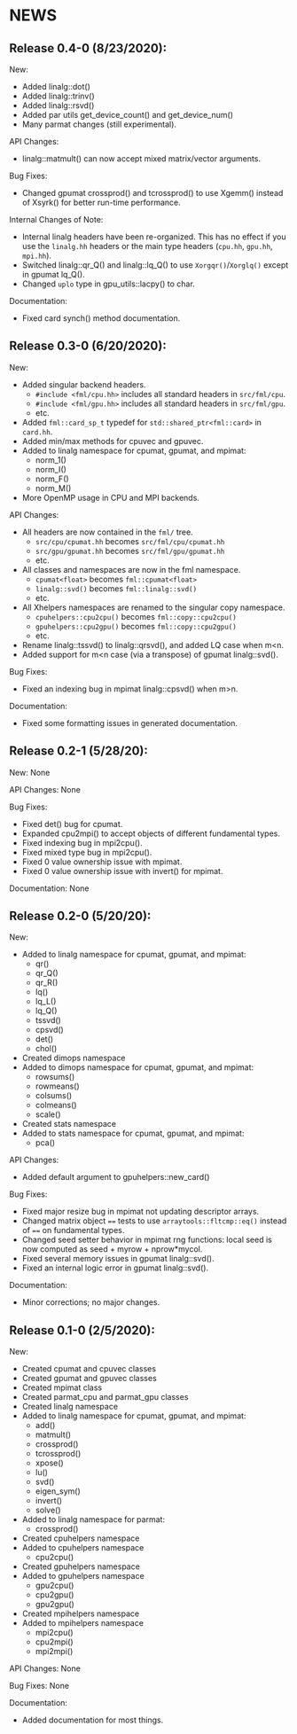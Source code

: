 # NEWS

## Release 0.4-0 (8/23/2020):

New:
  * Added linalg::dot()
  * Added linalg::trinv()
  * Added linalg::rsvd()
  * Added par utils get_device_count() and get_device_num()
  * Many parmat changes (still experimental).

API Changes:
  * linalg::matmult() can now accept mixed matrix/vector arguments.

Bug Fixes:
  * Changed gpumat crossprod() and tcrossprod() to use Xgemm() instead of
    Xsyrk() for better run-time performance.

Internal Changes of Note:
  * Internal linalg headers have been re-organized. This has no effect if
  you use the `linalg.hh` headers or the main type headers (`cpu.hh`, `gpu.hh`, `mpi.hh`).
  * Switched linalg::qr_Q() and linalg::lq_Q() to use `Xorgqr()`/`Xorglq()` except in gpumat lq_Q().
  * Changed `uplo` type in gpu_utils::lacpy() to char.

Documentation:
  * Fixed card synch() method documentation.




## Release 0.3-0 (6/20/2020):

New:
  * Added singular backend headers.
      - `#include <fml/cpu.hh>` includes all standard headers in `src/fml/cpu`.
      - `#include <fml/gpu.hh>` includes all standard headers in `src/fml/gpu`.
      - etc.
  * Added `fml::card_sp_t` typedef for `std::shared_ptr<fml::card>` in `card.hh`.
  * Added min/max methods for cpuvec and gpuvec.
  * Added to linalg namespace for cpumat, gpumat, and mpimat:
      - norm_1()
      - norm_I()
      - norm_F()
      - norm_M()
  * More OpenMP usage in CPU and MPI backends.

API Changes:
  * All headers are now contained in the `fml/` tree.
      - `src/cpu/cpumat.hh` becomes `src/fml/cpu/cpumat.hh`
      - `src/gpu/gpumat.hh` becomes `src/fml/gpu/gpumat.hh`
      - etc.
  * All classes and namespaces are now in the fml namespace.
      - `cpumat<float>` becomes `fml::cpumat<float>`
      - `linalg::svd()` becomes `fml::linalg::svd()`
      - etc.
  * All Xhelpers namespaces are renamed to the singular copy namespace.
      - `cpuhelpers::cpu2cpu()` becomes `fml::copy::cpu2cpu()`
      - `gpuhelpers::cpu2gpu()` becomes `fml::copy::cpu2gpu()`
      - etc.
  * Rename linalg::tssvd() to linalg::qrsvd(), and added LQ case when m<n.
  * Added support for m<n case (via a transpose) of gpumat linalg::svd().

Bug Fixes:
  * Fixed an indexing bug in mpimat linalg::cpsvd() when m>n.

Documentation:
  * Fixed some formatting issues in generated documentation.





## Release 0.2-1 (5/28/20):

New: None

API Changes: None

Bug Fixes:
  * Fixed det() bug for cpumat.
  * Expanded cpu2mpi() to accept objects of different fundamental types.
  * Fixed indexing bug in mpi2cpu().
  * Fixed mixed type bug in mpi2cpu().
  * Fixed 0 value ownership issue with mpimat.
  * Fixed 0 value ownership issue with invert() for mpimat.

Documentation: None





## Release 0.2-0 (5/20/20):

New:
  * Added to linalg namespace for cpumat, gpumat, and mpimat:
      - qr()
      - qr_Q()
      - qr_R()
      - lq()
      - lq_L()
      - lq_Q()
      - tssvd()
      - cpsvd()
      - det()
      - chol()
  * Created dimops namespace
  * Added to dimops namespace for cpumat, gpumat, and mpimat:
      - rowsums()
      - rowmeans()
      - colsums()
      - colmeans()
      - scale()
  * Created stats namespace
  * Added to stats namespace for cpumat, gpumat, and mpimat:
      - pca()

API Changes:
  * Added default argument to gpuhelpers::new_card()

Bug Fixes:
  * Fixed major resize bug in mpimat not updating descriptor arrays.
  * Changed matrix object `==` tests to use `arraytools::fltcmp::eq()` instead
    of `==` on fundamental types.
  * Changed seed setter behavior in mpimat rng functions: local seed is now
    computed as seed + myrow + nprow*mycol.
  * Fixed several memory issues in gpumat linalg::svd().
  * Fixed an internal logic error in gpumat linalg::svd().

Documentation:
  * Minor corrections; no major changes.





## Release 0.1-0 (2/5/2020):

New:
  * Created cpumat and cpuvec classes
  * Created gpumat and gpuvec classes
  * Created mpimat class
  * Created parmat_cpu and parmat_gpu classes
  * Created linalg namespace
  * Added to linalg namespace for cpumat, gpumat, and mpimat:
      - add()
      - matmult()
      - crossprod()
      - tcrossprod()
      - xpose()
      - lu()
      - svd()
      - eigen_sym()
      - invert()
      - solve()
  * Added to linalg namespace for parmat:
      - crossprod()
  * Created cpuhelpers namespace
  * Added to cpuhelpers namespace
      - cpu2cpu()
  * Created gpuhelpers namespace
  * Added to gpuhelpers namespace
      - gpu2cpu()
      - cpu2gpu()
      - gpu2gpu()
  * Created mpihelpers namespace
  * Added to mpihelpers namespace
      - mpi2cpu()
      - cpu2mpi()
      - mpi2mpi()

API Changes: None

Bug Fixes: None

Documentation:
  * Added documentation for most things.
